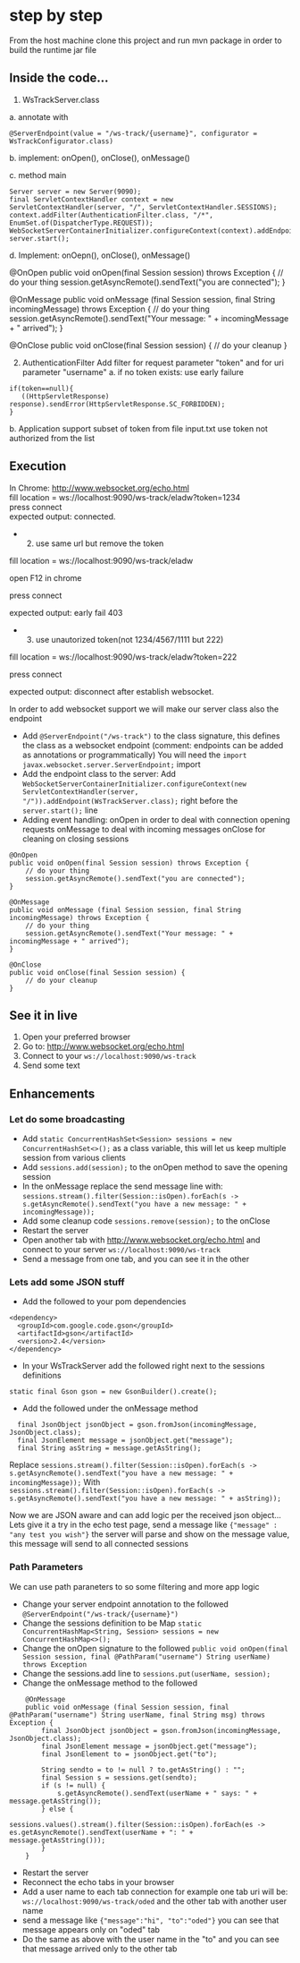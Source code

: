# step by step
From the host machine clone this project and run mvn package in order to build the runtime jar file

## Inside the code...
1. WsTrackServer.class

a. annotate with 
```
@ServerEndpoint(value = "/ws-track/{username}", configurator = WsTrackConfigurator.class)
```
b. implement: onOpen(), onClose(),  onMessage()

c. method main
```
Server server = new Server(9090);
final ServletContextHandler context = new ServletContextHandler(server, "/", ServletContextHandler.SESSIONS);
context.addFilter(AuthenticationFilter.class, "/*", EnumSet.of(DispatcherType.REQUEST));
WebSocketServerContainerInitializer.configureContext(context).addEndpoint(WsTrackServer.class);
server.start();
```

d. Implement: onOepn(), onClose(), onMessage()

@OnOpen
public void onOpen(final Session session) throws Exception {
	// do your thing
	session.getAsyncRemote().sendText("you are connected");
}

@OnMessage
public void onMessage (final Session session, final String incomingMessage) throws Exception {
	// do your thing
	session.getAsyncRemote().sendText("Your message: " + incomingMessage + " arrived");
} 

@OnClose
public void onClose(final Session session) {
    // do your cleanup
}

2. AuthenticationFilter
Add filter for request parameter "token" and for uri parameter "username"
a. if no token exists: use early failure
```
if(token==null){ 
   ((HttpServletResponse) response).sendError(HttpServletResponse.SC_FORBIDDEN);
}
```

b. Application support subset of token from file input.txt
use token not authorized from the list

## Execution
In Chrome: http://www.websocket.org/echo.html  
fill location = ws://localhost:9090/ws-track/eladw?token=1234  
press connect  
expected output: connected.  

- 2. use same url but remove the token

fill location = ws://localhost:9090/ws-track/eladw

open F12 in chrome

press connect

expected output: early fail 403

- 3. use unautorized token(not 1234/4567/1111 but 222)

fill location = ws://localhost:9090/ws-track/eladw?token=222

press connect

expected output: disconnect after establish websocket.





In order to add websocket support we will make our server class also the endpoint
- Add 
``` @ServerEndpoint("/ws-track") ``` 
to the class signature, this defines the class as a websocket endpoint
(comment: endpoints can be added as annotations or programmatically)
You will need the ``` import javax.websocket.server.ServerEndpoint; ``` import
- Add the endpoint class to the server: 
Add ``` WebSocketServerContainerInitializer.configureContext(new ServletContextHandler(server, "/")).addEndpoint(WsTrackServer.class); ```
right before the ``` server.start(); ``` line
- Adding event handling:
onOpen in order to deal with connection opening requests
onMessage to deal with incoming messages
onClose for cleaning on closing sessions
```
@OnOpen
public void onOpen(final Session session) throws Exception {
	// do your thing
	session.getAsyncRemote().sendText("you are connected");
}

@OnMessage
public void onMessage (final Session session, final String incomingMessage) throws Exception {
	// do your thing
	session.getAsyncRemote().sendText("Your message: " + incomingMessage + " arrived");
} 

@OnClose
public void onClose(final Session session) {
    // do your cleanup
}
```    

## See it in live
1. Open your preferred browser
2. Go to: http://www.websocket.org/echo.html
4. Connect to your ```ws://localhost:9090/ws-track```
5. Send some text


## Enhancements
### Let do some broadcasting
- Add ``` static ConcurrentHashSet<Session> sessions = new ConcurrentHashSet<>(); ``` as a class variable, this will let us keep multiple session from various clients
- Add ``` sessions.add(session); ``` to the onOpen method to save the opening session
- In the onMessage replace the send message line with: 
``` sessions.stream().filter(Session::isOpen).forEach(s -> s.getAsyncRemote().sendText("you have a new message: " + incomingMessage)); ```
- Add some cleanup code ``` sessions.remove(session); ``` to the onClose
- Restart the server
- Open another tab with http://www.websocket.org/echo.html and connect to your server ```ws://localhost:9090/ws-track```
- Send a message from one tab, and you can see it in the other

### Lets add some JSON stuff
- Add the followed to your pom dependencies
```
<dependency>
  <groupId>com.google.code.gson</groupId>
  <artifactId>gson</artifactId>
  <version>2.4</version>
</dependency>
```
- In your WsTrackServer add the followed right next to the sessions definitions
```
static final Gson gson = new GsonBuilder().create();
```
- Add the followed under the onMessage method
```
  final JsonObject jsonObject = gson.fromJson(incomingMessage, JsonObject.class);
  final JsonElement message = jsonObject.get("message");
  final String asString = message.getAsString();
```
Replace ``` sessions.stream().filter(Session::isOpen).forEach(s -> s.getAsyncRemote().sendText("you have a new message: " + incomingMessage)); ```
With ``` sessions.stream().filter(Session::isOpen).forEach(s -> s.getAsyncRemote().sendText("you have a new message: " + asString)); ```

Now we are JSON aware and can add logic per the received json object...
Lets give it a try in the echo test page, send a message like ``` {"message" : "any test you wish"} ``` the server will parse and show on the message value, this message will send to all connected sessions

### Path Parameters
We can use path paraneters to so some filtering and more app logic
- Change your server endpoint annotation to the followed
`` @ServerEndpoint("/ws-track/{username}") ``
- Change the sessions definition to  be Map
``` static ConcurrentHashMap<String, Session> sessions = new ConcurrentHashMap<>(); ```
- Change the onOpen signature to the followed
``` public void onOpen(final Session session, final @PathParam("username") String userName) throws Exception ```
- Change the sessions.add line to 
``` sessions.put(userName, session); ```
- Change the onMessage method to the followed
```
    @OnMessage
    public void onMessage (final Session session, final @PathParam("username") String userName, final String msg) throws Exception {
        final JsonObject jsonObject = gson.fromJson(incomingMessage, JsonObject.class);
        final JsonElement message = jsonObject.get("message");
        final JsonElement to = jsonObject.get("to");

        String sendto = to != null ? to.getAsString() : "";
        final Session s = sessions.get(sendto);
        if (s != null) {
            s.getAsyncRemote().sendText(userName + " says: " + message.getAsString());
        } else {
            sessions.values().stream().filter(Session::isOpen).forEach(es -> es.getAsyncRemote().sendText(userName + ": " + message.getAsString()));
        }
    }
```

* Restart the server
* Reconnect the echo tabs in your browser
* Add a user name to each tab connection for example one tab uri will be: ``` ws://localhost:9090/ws-track/oded ``` and the other tab with another user name
* send a message like ``` {"message":"hi", "to":"oded"} ``` you can see that message appears only on "oded" tab
* Do the same as above with the user name in the "to" and you can see that message arrived only to the other tab
